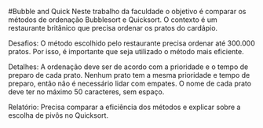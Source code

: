 #Bubble and Quick
Neste trabalho da faculdade o objetivo é comparar os métodos de ordenação Bubblesort e Quicksort.
O contexto é um restaurante britânico que precisa ordenar os pratos do cardápio.

Desafios:
O método escolhido pelo restaurante precisa ordenar até 300.000 pratos. Por isso, é importante que seja utilizado o método mais eficiente.

Detalhes:
A ordenação deve ser de acordo com a prioridade e o tempo de preparo de cada prato.
Nenhum prato tem a mesma prioridade e tempo de preparo, então não é necessário lidar com empates.
O nome de cada prato deve ter no máximo 50 caracteres, sem espaço.

Relatório:
Precisa comparar a eficiência dos métodos e explicar sobre a escolha de pivôs no Quicksort.
